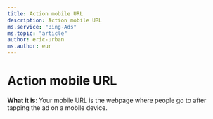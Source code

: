 ```yaml
---
title: Action mobile URL
description: Action mobile URL
ms.service: "Bing-Ads"
ms.topic: "article"
author: eric-urban
ms.author: eur
---
```


# Action mobile URL

**What it is**:     Your mobile URL is the webpage where people go to after tapping the ad on a mobile device.


